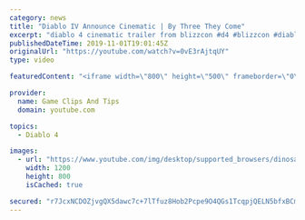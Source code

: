 ```yaml
---
category: news
title: "Diablo IV Announce Cinematic | By Three They Come"
excerpt: "diablo 4 cinematic trailer from blizzcon #d4 #blizzcon #diablo."
publishedDateTime: 2019-11-01T19:01:45Z
originalUrl: "https://youtube.com/watch?v=0vE3rAjtqUY"
type: video

featuredContent: "<iframe width=\"800\" height=\"500\" frameborder=\"0\" src=\"https://www.youtube.com/embed/0vE3rAjtqUY\" allow=\"accelerometer; autoplay; encrypted-media; gyroscope; picture-in-picture\" allowfullscreen></iframe>"

provider:
  name: Game Clips And Tips
  domain: youtube.com

topics:
  - Diablo 4

images:
  - url: "https://www.youtube.com/img/desktop/supported_browsers/dinosaur.png"
    width: 1200
    height: 800
    isCached: true

secured: "r7JcxNCDOZjvgQX5dawc7c+7lTfuz8Hob2Pcpe9O4QGs1TcqpjQELN5bfxBCmYnDCDg47OJizCtrQO8cY6WRr/dREpho+fgXW2LO/Dc0IGnNSPIdB6v46+08fZ2Aoa0aa938icXEikOx+yX/vKwd1cj+GSyEcJOWVKc/Inxw3rnZq09t80HNFNk6dOZumP7QX30x7e0RSLUe4FWwKzPr//Lmh0FXF912S7Jtbs3jx4NWA2W7af5DfrMBgA5Gr8VOPUrUQmFb8e5l+ztdBtAfhOuWZwMhLM7ha05JRCu0sU4BK/d99R9pLJGJ29lhZeEh3/d6n13NcRvNrEMtI12F00tfe2WE7yPlwq2wQA0FnJYBQOBWVgUtXSN09hVVrViIm4m81gkdRO3fTPELc2TptA==;ny/WdP5iwKCxVsNxIqnjjQ=="
---
```


